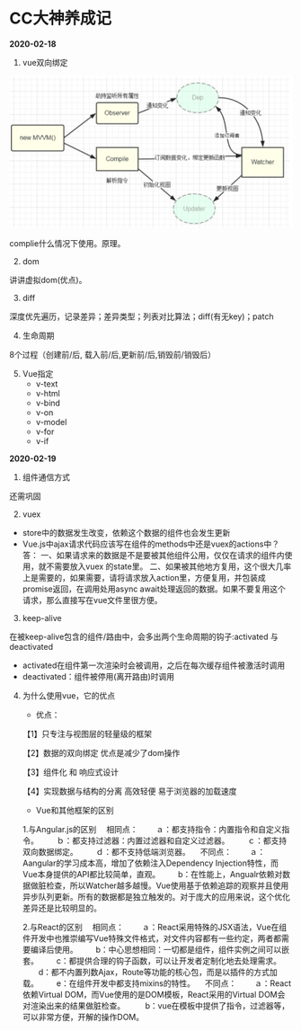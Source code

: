 # CC大神养成记

**2020-02-18**

1. vue双向绑定

![image-20200218204316552](./images/image-20200218204316552.png)

complie什么情况下使用。原理。

2. dom

讲讲虚拟dom(优点)。

3. diff

深度优先遍历，记录差异；差异类型；列表对比算法；diff(有无key)；patch

4. 生命周期

8个过程（创建前/后, 载入前/后,更新前/后,销毁前/销毁后）

5. Vue指定
   - v-text
   - v-html
   - v-bind
   - v-on
   - v-model
   - v-for
   - v-if

**2020-02-19**

1. 组件通信方式

还需巩固

2. vuex

* store中的数据发生改变，依赖这个数据的组件也会发生更新
* Vue.js中ajax请求代码应该写在组件的methods中还是vuex的actions中？
  答：
  一、如果请求来的数据是不是要被其他组件公用，仅仅在请求的组件内使用，就不需要放入vuex 的state里。
  二、如果被其他地方复用，这个很大几率上是需要的，如果需要，请将请求放入action里，方便复用，并包装成promise返回，在调用处用async await处理返回的数据。如果不要复用这个请求，那么直接写在vue文件里很方便。

3. keep-alive

在被keep-alive包含的组件/路由中，会多出两个生命周期的钩子:activated 与 deactivated

* activated在组件第一次渲染时会被调用，之后在每次缓存组件被激活时调用
* deactivated：组件被停用(离开路由)时调用

4. 为什么使用vue，它的优点

   * 优点：

   【1】只专注与视图层的轻量级的框架

   【2】数据的双向绑定 优点是减少了dom操作

   【3】组件化 和 响应式设计

   【4】实现数据与结构的分离 高效轻便 易于浏览器的加载速度

   * Vue和其他框架的区别

   1.与Angular.js的区别
   　相同点：
   　　ａ：都支持指令：内置指令和自定义指令。
   　　ｂ：都支持过滤器：内置过滤器和自定义过滤器。
   　　ｃ：都支持双向数据绑定。
   　　ｄ：都不支持低端浏览器。
   　不同点：
   　　ａ：Aangular的学习成本高，增加了依赖注入Dependency Injection特性，而Vue本身提供的API都比较简单，直观。
   　　b：在性能上，Angualr依赖对数据做脏检查，所以Watcher越多越慢。Vue使用基于依赖追踪的观察并且使用异步队列更新。所有的数据都是独立触发的。对于庞大的应用来说，这个优化差异还是比较明显的。

   2.与React的区别
   　相同点：
   　　ａ：React采用特殊的JSX语法，Vue在组件开发中也推崇编写Vue特殊文件格式，对文件内容都有一些约定，两者都需要编译后使用。
   　　b：中心思想相同：一切都是组件，组件实例之间可以嵌套。
   　　c：都提供合理的钩子函数，可以让开发者定制化地去处理需求。
   　　d：都不内置列数Ajax，Route等功能的核心包，而是以插件的方式加载。
   　　e：在组件开发中都支持mixins的特性。
   　不同点：
   　　ａ：React依赖Virtual DOM，而Vue使用的是DOM模板，React采用的Virtual DOM会对渲染出来的结果做脏检查。
   　　 b：vue在模板中提供了指令，过滤器等，可以非常方便，开解的操作DOM。

   

